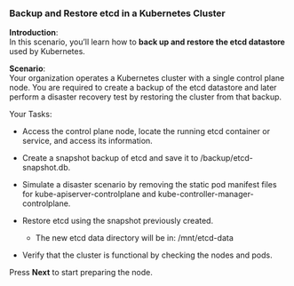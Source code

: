 ### Backup and Restore etcd in a Kubernetes Cluster

**Introduction**: </br>
In this scenario, you’ll learn how to **back up and restore the etcd datastore** used by Kubernetes.

**Scenario**: </br>
Your organization operates a Kubernetes cluster with a single control plane node. You are required to create a backup of the etcd datastore and later perform a disaster recovery test by restoring the cluster from that backup.

Your Tasks:

- Access the control plane node, locate the running etcd container or service, and access its information.

- Create a snapshot backup of etcd and save it to /backup/etcd-snapshot.db.

- Simulate a disaster scenario by removing the static pod manifest files for kube-apiserver-controlplane and kube-controller-manager-controlplane.

- Restore etcd using the snapshot previously created.
  - The new etcd data directory will be in: /mnt/etcd-data

- Verify that the cluster is functional by checking the nodes and pods.

Press **Next** to start preparing the node.
